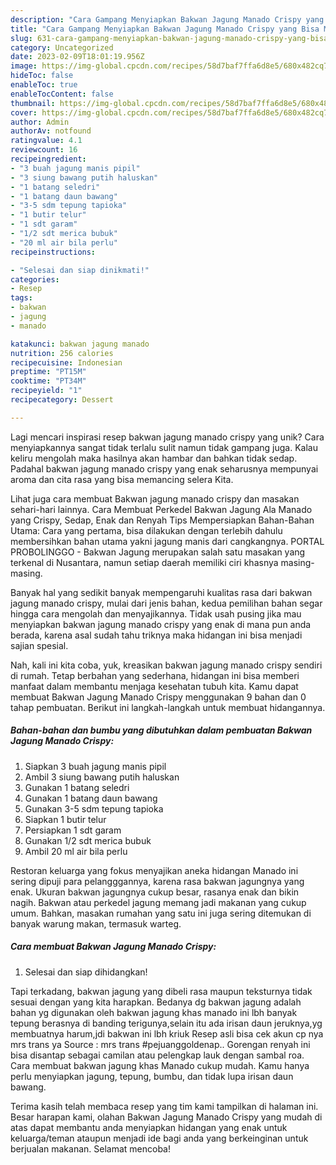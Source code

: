 ```yaml
---
description: "Cara Gampang Menyiapkan Bakwan Jagung Manado Crispy yang Bisa Manjain Lidah"
title: "Cara Gampang Menyiapkan Bakwan Jagung Manado Crispy yang Bisa Manjain Lidah"
slug: 631-cara-gampang-menyiapkan-bakwan-jagung-manado-crispy-yang-bisa-manjain-lidah
category: Uncategorized
date: 2023-02-09T18:01:19.956Z
image: https://img-global.cpcdn.com/recipes/58d7baf7ffa6d8e5/680x482cq70/bakwan-jagung-manado-crispy-foto-resep-utama.jpg
hideToc: false
enableToc: true
enableTocContent: false
thumbnail: https://img-global.cpcdn.com/recipes/58d7baf7ffa6d8e5/680x482cq70/bakwan-jagung-manado-crispy-foto-resep-utama.jpg
cover: https://img-global.cpcdn.com/recipes/58d7baf7ffa6d8e5/680x482cq70/bakwan-jagung-manado-crispy-foto-resep-utama.jpg
author: Admin
authorAv: notfound
ratingvalue: 4.1
reviewcount: 16
recipeingredient:
- "3 buah jagung manis pipil"
- "3 siung bawang putih haluskan"
- "1 batang seledri"
- "1 batang daun bawang"
- "3-5 sdm tepung tapioka"
- "1 butir telur"
- "1 sdt garam"
- "1/2 sdt merica bubuk"
- "20 ml air bila perlu"
recipeinstructions:

- "Selesai dan siap dinikmati!"
categories:
- Resep
tags:
- bakwan
- jagung
- manado

katakunci: bakwan jagung manado 
nutrition: 256 calories
recipecuisine: Indonesian
preptime: "PT15M"
cooktime: "PT34M"
recipeyield: "1"
recipecategory: Dessert

---
```





Lagi mencari inspirasi resep bakwan jagung manado crispy yang unik? Cara menyiapkannya sangat tidak terlalu sulit namun tidak gampang juga. Kalau keliru mengolah maka hasilnya akan hambar dan bahkan tidak sedap. Padahal bakwan jagung manado crispy yang enak seharusnya mempunyai aroma dan cita rasa yang bisa memancing selera Kita.





Lihat juga cara membuat Bakwan jagung manado crispy dan masakan sehari-hari lainnya. Cara Membuat Perkedel Bakwan Jagung Ala Manado yang Crispy, Sedap, Enak dan Renyah Tips Mempersiapkan Bahan-Bahan Utama: Cara yang pertama, bisa dilakukan dengan terlebih dahulu membersihkan bahan utama yakni jagung manis dari cangkangnya. PORTAL PROBOLINGGO - Bakwan Jagung merupakan salah satu masakan yang terkenal di Nusantara, namun setiap daerah memiliki ciri khasnya masing-masing.

Banyak hal yang sedikit banyak mempengaruhi kualitas rasa dari bakwan jagung manado crispy, mulai dari jenis bahan, kedua pemilihan bahan segar hingga cara mengolah dan menyajikannya. Tidak usah pusing jika mau menyiapkan bakwan jagung manado crispy yang enak di mana pun anda berada, karena asal sudah tahu triknya maka hidangan ini bisa menjadi sajian spesial.






Nah, kali ini kita coba, yuk, kreasikan bakwan jagung manado crispy sendiri di rumah. Tetap berbahan yang sederhana, hidangan ini bisa memberi manfaat dalam membantu menjaga kesehatan tubuh kita. Kamu dapat membuat Bakwan Jagung Manado Crispy menggunakan 9 bahan dan 0 tahap pembuatan. Berikut ini langkah-langkah untuk membuat hidangannya.

<!--inarticleads1-->

##### Bahan-bahan dan bumbu yang dibutuhkan dalam pembuatan Bakwan Jagung Manado Crispy:

1. Siapkan 3 buah jagung manis pipil
1. Ambil 3 siung bawang putih haluskan
1. Gunakan 1 batang seledri
1. Gunakan 1 batang daun bawang
1. Gunakan 3-5 sdm tepung tapioka
1. Siapkan 1 butir telur
1. Persiapkan 1 sdt garam
1. Gunakan 1/2 sdt merica bubuk
1. Ambil 20 ml air bila perlu


Restoran keluarga yang fokus menyajikan aneka hidangan Manado ini sering dipuji para pelangggannya, karena rasa bakwan jagungnya yang enak. Ukuran bakwan jagungnya cukup besar, rasanya enak dan bikin nagih. Bakwan atau perkedel jagung memang jadi makanan yang cukup umum. Bahkan, masakan rumahan yang satu ini juga sering ditemukan di banyak warung makan, termasuk warteg. 

<!--inarticleads2-->

##### Cara membuat Bakwan Jagung Manado Crispy:


1. Selesai dan siap dihidangkan!

Tapi terkadang, bakwan jagung yang dibeli rasa maupun teksturnya tidak sesuai dengan yang kita harapkan. Bedanya dg bakwan jagung adalah bahan yg digunakan oleh bakwan jagung khas manado ini lbh banyak tepung berasnya di banding terigunya,selain itu ada irisan daun jeruknya,yg membuatnya harum,jdi bakwan ini lbh kriuk Resep asli bisa cek akun cp nya mrs trans ya Source : mrs trans #pejuanggoldenap.. Gorengan renyah ini bisa disantap sebagai camilan atau pelengkap lauk dengan sambal roa. Cara membuat bakwan jagung khas Manado cukup mudah. Kamu hanya perlu menyiapkan jagung, tepung, bumbu, dan tidak lupa irisan daun bawang. 

Terima kasih telah membaca resep yang tim kami tampilkan di halaman ini. Besar harapan kami, olahan Bakwan Jagung Manado Crispy yang mudah di atas dapat membantu anda menyiapkan hidangan yang enak untuk keluarga/teman ataupun menjadi ide bagi anda yang berkeinginan untuk berjualan makanan. Selamat mencoba!
